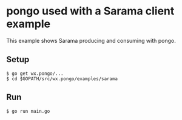 # pongo used with a Sarama client example

This example shows Sarama producing and consuming with pongo.

## Setup

```
$ go get wx.pongo/...
$ cd $GOPATH/src/wx.pongo/examples/sarama
```

## Run

```
$ go run main.go
```


